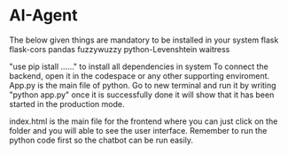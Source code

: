# AI-Agent
The below given things are mandatory to be installed in your system 
flask
flask-cors
pandas
fuzzywuzzy
python-Levenshtein
waitress

"use pip istall ......" to install all dependencies in system 
To connect the backend, open it in the codespace or any other supporting enviroment. 
App.py is the main file of python. Go to new terminal and run it by writing "python app.py"
once it is successfully done it will show that it has been started in the production mode.

index.html is the main file for the frontend where you can just click on the folder and you will able to see the user interface.
Remember to run the python code first so the chatbot can be run easily. 
